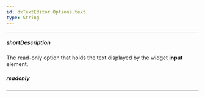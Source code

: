 ```yaml
---
id: dxTextEditor.Options.text
type: String
---
```

---
##### shortDescription
The read-only option that holds the text displayed by the widget **input** element.

##### readonly

---
